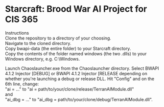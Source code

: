 # Starcraft: Brood War AI Project for CIS 365  
  
Instructions  
Clone the repository to a directory of your choosing.  
Navigate to the cloned directory.  
Copy bwapi-data (the entire folder) to your Starcraft directory.  
Copy the contents of the folder named windows (the two .dlls) to your Windows directory, e.g. C:\Windows.  

Launch Chaoslauncher.exe from the Chaoslauncher directory. Select BWAPI 4.1.2 Injector [DEBUG] or BWAPI 4.1.2 Injector [RELEASE depending on whether you're launching a debug or release DLL. Hit "Config" and on the 6th line, change:  
"ai = ..." to "ai = path/to/your/clone/release/TerranAIModule.dll"   
and  
"ai_dbg = ..." to "ai_dbg = path/to/your/clone/debug/TerranAIModule.dll".  
